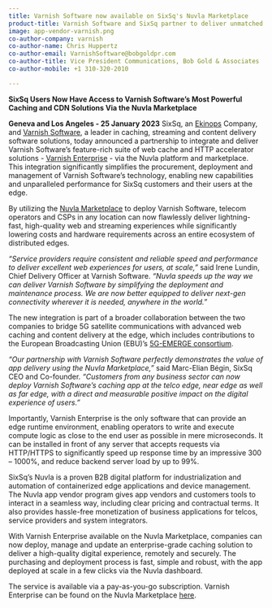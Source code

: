 ```yaml
---
title: Varnish Software now available on SixSq's Nuvla Marketplace
product-title: Varnish Software and SixSq partner to deliver unmatched performance, flexibility and new digital experiences at the edge
image: app-vendor-varnish.png
co-author-company: varnish
co-author-name: Chris Huppertz 
co-author-email: VarnishSoftware@bobgoldpr.com
co-author-title: Vice President Communications, Bob Gold & Associates
co-author-mobile: +1 310-320-2010

---
```


**SixSq Users Now Have Access to Varnish Software’s Most Powerful Caching and CDN Solutions Via the Nuvla Marketplace**

**Geneva and Los Angeles - 25 January 2023** SixSq, an [Ekinops](https://www.ekinops.com/) Company, and [Varnish Software](https://www.varnish-software.com/), a leader in caching, streaming and content delivery software solutions,  today announced a partnership to integrate and deliver Varnish Software’s feature-rich suite of web cache and HTTP accelerator solutions - [Varnish Enterprise](https://www.varnish-software.com/solutions/varnish-enterprise/) - via the Nuvla platform and marketplace. This integration significantly simplifies the procurement, deployment and management of Varnish Software’s technology, enabling new capabilities and unparalleled performance for SixSq customers and their users at the edge.

By utilizing the [Nuvla Marketplace](https://sixsq.com/marketplace) to deploy Varnish Software, telecom operators and CSPs in any location can now flawlessly deliver lightning-fast, high-quality web and streaming experiences while significantly lowering costs and hardware requirements across an entire ecosystem of distributed edges. 

_“Service providers require consistent and reliable speed and performance to deliver excellent web experiences for users, at scale,”_ said Irene Lundin, Chief Delivery Officer at Varnish Software. _“Nuvla speeds up the way we can deliver Varnish Software by simplifying the deployment and maintenance process. We are now better equipped to deliver next-gen connectivity wherever it is needed, anywhere in the world.”_

The new integration is part of a broader collaboration between the two companies to bridge 5G satellite communications with advanced web caching and content delivery at the edge, which includes contributions to the European Broadcasting Union (EBU)’s [5G-EMERGE consortium](https://www.ebu.ch/news/2022/06/esa-and-ebu-to-build-solutions-for-emerging-satellite-enabled-5g-media-market). 

_“Our partnership with Varnish Software perfectly demonstrates the value of app delivery using the Nuvla Marketplace,”_ said Marc-Elian Bégin, SixSq CEO and Co-founder. _“Customers from any business sector can now deploy Varnish Software’s caching app at the telco edge, near edge as well as far edge, with a direct and measurable positive impact on the digital experience of users.”_

Importantly, Varnish Enterprise is the only software that can provide an edge runtime environment, enabling operators to write and execute compute logic as close to the end user as possible in mere microseconds. It can be installed in front of any server that accepts requests via HTTP/HTTPS to significantly speed up response time by an impressive 300 – 1000%, and reduce backend server load by up to 99%. 

SixSq’s Nuvla is a proven B2B digital platform for industrialization and automation of containerized edge applications and device management. The Nuvla app vendor program gives app vendors and customers tools to interact in a seamless way, including clear pricing and contractual terms. It also provides hassle-free monetization of business applications for telcos, service providers and system integrators.

With Varnish Enterprise available on the Nuvla Marketplace, companies can now deploy, manage and update an enterprise-grade caching solution to deliver a high-quality digital experience, remotely and securely. The purchasing and deployment process is fast, simple and robust, with the app deployed at scale in a few clicks via the Nuvla dashboard.

The service is available via a pay-as-you-go subscription. Varnish Enterprise can be found on the Nuvla Marketplace [here](https://nuvla.io/ui/apps/varnish). 

